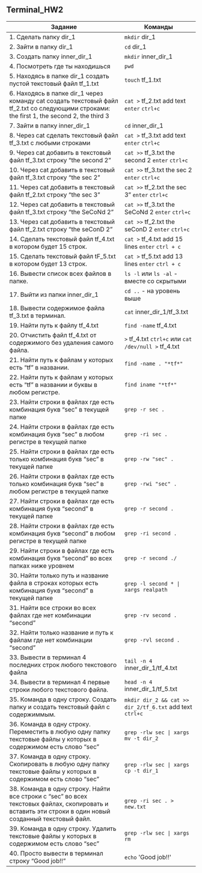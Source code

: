 


## Terminal_HW2

| Задание | Команды |
|---------|---------|
| 1. Сделать папку dir_1| `mkdir` dir_1 |
| 2. Зайти в папку dir_1| `cd` dir_1 |
| 3. Создать папку inner_dir_1 | `mkdir` inner_dir_1 |
| 4. Посмотреть где ты находишься | `pwd` |
| 5. Находясь в папке dir_1 создать пустой текстовый файл tf_1.txt | `touch` tf_1.txt |
| 6. Находясь в папке dir_1 через команду cat создать текстовый файл tf_2.txt со следующими строками: the first 1, the second 2, the third 3 | `cat >`  tf_2.txt add text `enter` `ctrl+c` |
| 7. Зайти в папку inner_dir_1 | `cd` inner_dir_1 |
| 8. Через cat сделать текстовый файл tf_3.txt  c любыми строками | `cat >` tf_3.txt add text `enter` `ctrl+c` |
| 9. Через cat добавить в текстовый файл tf_3.txt строку “the second 2”| `cat >>` tf_3.txt the second 2 `enter` `ctrl+c` |
| 10. Через cat добавить в текстовый файл tf_3.txt строку “the sec 2”| `cat >>` tf_3.txt the sec 2 `enter` `ctrl+c` |
| 11. Через cat добавить в текстовый файл tf_2.txt строку “the sec 3”| `cat >>` tf_2.txt the sec 3” `enter` `ctrl+c` |
| 12. Через cat добавить в текстовый файл tf_3.txt строку “the SeCoNd 2” | `cat >>` tf_3.txt the SeCoNd 2 `enter` `ctrl+c` |
| 13. Через cat добавить в текстовый файл tf_2.txt строку “the seConD 2” | `cat >>` tf_2.txt the seConD 2 `enter` `ctrl+c` |
| 14. Сделать текстовый файл tf_4.txt в котором будет 15 строк.| `cat >` tf_4.txt add 15 lines `enter` `ctrl + c` |
| 15. Сделать текстовый файл tF_5.txt в котором будет 13 строк.| `cat >` tf_5.txt add 13 lines `enter` `ctrl + c` |
| 16. Вывести список всех файлов в папке.| `ls -l` или `ls -al` - вместе со скрытыми |
| 17. Выйти из папки inner_dir_1| `cd ..` - на уровень выше |
| 18. Вывести содержимое файла tf_3.txt в терминал.| `cat` inner_dir_1/tf_3.txt |
| 19. Найти путь к файлу tf_4.txt| `find -name` tf_4.txt |
| 20. Отчистить файл tf_4.txt от содержимого без удаления самого файла.| `>` tf_4.txt `ctrl+c` или `cat /dev/null >` tf_4.txt |
| 21. Найти путь к файлам у которых есть  “tf” в названии.| `find -name . "*tf*"`|
| 22. Найти путь к файлам у которых есть  “tf” в названии и буквы в любом регистре.| `find iname "*tf*"` |
| 23. Найти строки в файлах где есть комбинация букв “sec” в текущей папке| `grep -r sec .`|
| 24. Найти строки в файлах где есть комбинация букв “sec” в любом регистре в текущей папке| `grep -ri sec .`|
| 25. Найти строки в файлах где есть только комбинация букв “sec” в текущей папке| `grep -rw "sec" .` |
| 26. Найти строки в файлах где есть только комбинация букв “sec” в любом регистре в текущей папке| `grep -rwi "sec" . `|
| 27. Найти строки в файлах где есть комбинация букв “second” в текущей папке| `grep -r second . `|
| 28. Найти строки в файлах где есть комбинация букв “second” в любом регистре в текущей папке| `grep -ri second . ` |
| 29. Найти строки в файлах где есть комбинация букв “second” во всех папках ниже уровнем| `grep -r second ./`|
| 30. Найти только путь и название файла в строках которых есть комбинация букв “second” в текущей папке| `grep -l second * \| xargs realpath` |
| 31. Найти все строки во всех файлах где нет комбинации “second”| `grep -rv second . `|
| 32. Найти только название и путь к файлам где нет комбинации “second”| `grep -rvl second . `|
| 33. Вывести в терминал 4 последних строк любого текстового файла| `tail -n 4` inner_dir_1/tf_4.txt |
| 34. Вывести в терминал 4 первые строки любого текстового файла.| `head -n 4` inner_dir_1/tf_5.txt |
| 35. Команда в одну строку. Создать папку и создать текстовый файл с содержиммым.| `mkdir dir_2 && cat >> dir_2/tf_6.txt` add text `ctrl+c` |
| 36. Команда в одну строку. Переместить в любую одну папку текстовые файлы у которых в содержимом есть слово “sec”| `grep -rlw sec \| xargs mv -t dir_2`|
| 37. Команда в одну строку. Скопировать в любую одну папку текстовые файлы у которых в содержимом есть слово “sec”| `grep -rlw sec \| xargs cp -t dir_1`|
| 38. Команда в одну строку. Найти все строки c “sec” во всех текстовых файлах, скопировать и вставить эти строки в один новый созданный текстовый файл.|`grep -ri sec . > new.txt`|
| 39. Команда в одну строку. Удалить текстовые файлы у которых в содержимом есть слово “sec”| `grep -rlw sec \| xargs rm` |
| 40. Просто вывести в терминал строку “Good job!!” | `echo` 'Good job!!' |
